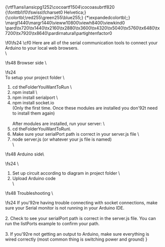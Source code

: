 {\rtf1\ansi\ansicpg1252\cocoartf1504\cocoasubrtf820
{\fonttbl\f0\fswiss\fcharset0 Helvetica;}
{\colortbl;\red255\green255\blue255;}
{\*\expandedcolortbl;;}
\margl1440\margr1440\vieww10800\viewh8400\viewkind0
\pard\tx720\tx1440\tx2160\tx2880\tx3600\tx4320\tx5040\tx5760\tx6480\tx7200\tx7920\tx8640\pardirnatural\partightenfactor0

\f0\fs24 \cf0 Here are all of the serial communication tools to connect your Arduino to your local web browsers. \
\

\fs48 Browser side \

\fs24 \
To setup your project folder \
1. cd theFolderYouWantToRun \
2. npm install \
3. npm install serialport \
4. npm install socket.io\
(Only the first time. Once these modules are installed you don\'92t need to install them again)\
\
After modules are installed, run your server: \
1. cd theFolderYouWantToRun\
2. Make sure your serialPort path is correct in your server.js file  \
2. node server.js (or whatever your js file is named)\
\

\fs48 Arduino side\

\fs24 \
1. Set up circuit according to diagram in project folder \
2. Upload Arduino code \
\

\fs48 Troubleshooting \

\fs24 If you\'92re having trouble connecting with socket connections, make sure your Serial monitor is not running in your Arduino IDE. \
\
2. Check to see your serialPort path is correct in the server.js file. You can run the listPorts example to confirm your path. \
\
3. If you\'92re not getting an output to Arduino, make sure everything is wired correctly (most common thing is switching power and ground) }